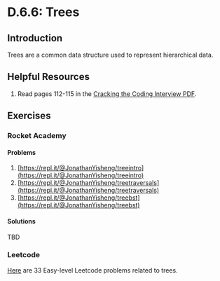 # D.6.6: Trees

## Introduction

Trees are a common data structure used to represent hierarchical data. 

## Helpful Resources

1. Read pages 112-115 in the [Cracking the Coding Interview PDF](../d.0-module-d-overview.md#resources).

## Exercises

### Rocket Academy

#### Problems

1. [https://repl.it/@JonathanYisheng/treeintro](https://repl.it/@JonathanYisheng/treeintro)
2. [https://repl.it/@JonathanYisheng/treetraversals](https://repl.it/@JonathanYisheng/treetraversals)
3. [https://repl.it/@JonathanYisheng/treebst](https://repl.it/@JonathanYisheng/treebst)

#### Solutions

TBD

### Leetcode

[Here](https://leetcode.com/problemset/all/?difficulty=Easy&topicSlugs=tree) are 33 Easy-level Leetcode problems related to trees.

